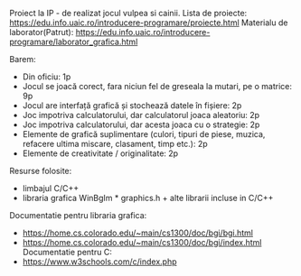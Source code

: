 Proiect la IP - de realizat jocul vulpea si cainii.
Lista de proiecte: https://edu.info.uaic.ro/introducere-programare/proiecte.html
Materialu de laborator(Patrut): https://edu.info.uaic.ro/introducere-programare/laborator_grafica.html

Barem:
- Din oficiu: 1p
- Jocul se joacă corect, fara niciun fel de greseala la mutari, pe o matrice: 9p
- Jocul are interfață grafică și stochează datele în fișiere: 2p
- Joc impotriva calculatorului, dar calculatorul joaca aleatoriu: 2p
- Joc impotriva calculatorului, dar acesta joaca cu o strategie: 2p
- Elemente de grafică suplimentare (culori, tipuri de piese, muzica, refacere ultima miscare, clasament, timp etc.): 2p
- Elemente de creativitate / originalitate: 2p

Resurse folosite:
- limbajul C/C++
- libraria grafica WinBgIm * graphics.h + alte librarii incluse in C/C++

Documentatie pentru libraria grafica: 
- https://home.cs.colorado.edu/~main/cs1300/doc/bgi/bgi.html
- https://home.cs.colorado.edu/~main/cs1300/doc/bgi/index.html
Documentatie pentru C:
- https://www.w3schools.com/c/index.php
